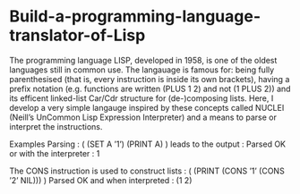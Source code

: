 # Build-a-programming-language-translator-of-Lisp

The programming language LISP, developed in 1958, is one of the oldest languages still in common use. The langauage is famous for: being fully parenthesised (that is, every instruction is inside its own brackets), having a prefix notation (e.g. functions are written (PLUS 1 2) and not (1 PLUS 2)) and its efficent linked-list Car/Cdr structure for (de-)composing lists.
Here, I develop a very simple langauge inspired by these concepts called NUCLEI (Neill’s UnCommon Lisp Expression Interpreter) and a means to parse or interpret the instructions.

Examples
Parsing :
  (
        (SET A ’1’)
        (PRINT A)
  )
leads to the output :
Parsed OK
or with the interpreter :
1

The CONS instruction is used to construct lists : (
          (PRINT (CONS ’1’ (CONS ’2’ NIL)))
      )
Parsed OK
and when interpreted :
(1 2)
